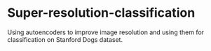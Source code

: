 # Super-resolution-classification
Using autoencoders to improve image resolution and using them for classification on Stanford Dogs dataset.
